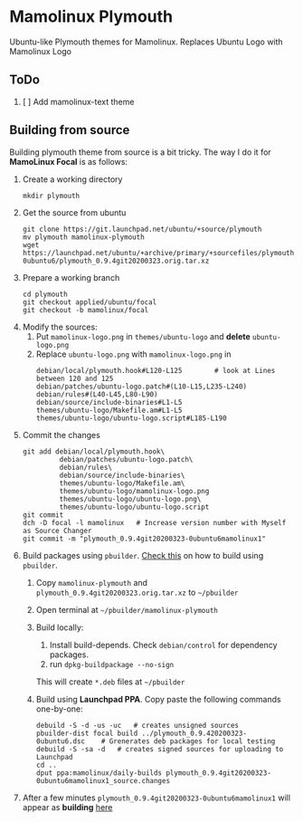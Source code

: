 # Mamolinux Plymouth
Ubuntu-like Plymouth themes for Mamolinux. Replaces Ubuntu Logo with Mamolinux Logo

## ToDo
1. [ ] Add mamolinux-text theme

## Building from source
Building plymouth theme from source is a bit tricky. The way I do it for **MamoLinux Focal** is as follows:
1. Create a working directory
	```
	mkdir plymouth
	```
2. Get the source from ubuntu
	```
	git clone https://git.launchpad.net/ubuntu/+source/plymouth
	mv plymouth mamolinux-plymouth
	wget https://launchpad.net/ubuntu/+archive/primary/+sourcefiles/plymouth/0.9.4git20200323-0ubuntu6/plymouth_0.9.4git20200323.orig.tar.xz
	```
3. Prepare a working branch
	```
	cd plymouth
	git checkout applied/ubuntu/focal
	git checkout -b mamolinux/focal
	```
4. Modify the sources:
	1. Put `mamolinux-logo.png` in `themes/ubuntu-logo` and **delete** `ubuntu-logo.png`
	2. Replace `ubuntu-logo.png` with `mamolinux-logo.png` in
		```
		debian/local/plymouth.hook#L120-L125		# look at Lines between 120 and 125
		debian/patches/ubuntu-logo.patch#(L10-L15,L235-L240)
		debian/rules#(L40-L45,L80-L90)
		debian/source/include-binaries#L1-L5
		themes/ubuntu-logo/Makefile.am#L1-L5
		themes/ubuntu-logo/ubuntu-logo.script#L185-L190
		```
5. Commit the changes
	```
	git add debian/local/plymouth.hook\
			 debian/patches/ubuntu-logo.patch\
			 debian/rules\
			 debian/source/include-binaries\
			 themes/ubuntu-logo/Makefile.am\
			 themes/ubuntu-logo/mamolinux-logo.png
			 themes/ubuntu-logo/ubuntu-logo.png\
			 themes/ubuntu-logo/ubuntu-logo.script
	git commit
	dch -D focal -l mamolinux	# Increase version number with Myself as Source Changer
	git commit -m "plymouth_0.9.4git20200323-0ubuntu6mamolinux1"
	```
6. Build packages using `pbuilder`. [Check this]() on how to build using `pbuilder`.
	1. Copy `mamolinux-plymouth` and `plymouth_0.9.4git20200323.orig.tar.xz` to `~/pbuilder`
	2. Open terminal at `~/pbuilder/mamolinux-plymouth`
	3. Build locally:
		1. Install build-depends. Check `debian/control` for dependency packages.
		2. run `dpkg-buildpackage --no-sign`
		
		This will create `*.deb` files at `~/pbuilder`
	4. Build using **Launchpad PPA**. Copy paste the following commands one-by-one:
		```
		debuild -S -d -us -uc	# creates unsigned sources
		pbuilder-dist focal build ../plymouth_0.9.420200323-0ubuntu6.dsc	# Grenerates deb packages for local testing
		debuild -S -sa -d	# creates signed sources for uploading to Launchpad
		cd ..
		dput ppa:mamolinux/daily-builds plymouth_0.9.4git20200323-0ubuntu6mamolinux1_source.changes
7. After a few minutes `plymouth_0.9.4git20200323-0ubuntu6mamolinux1` will appear as **building** [here](https://launchpad.net/~mamolinux/+archive/ubuntu/daily-builds/+packages)